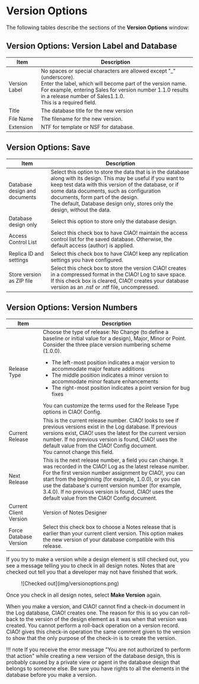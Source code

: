 # Version Options

The following tables describe the sections of the **Version Options** window:

## Version Options: Version Label and Database
| Item | Description |
| --- | --- |
| Version Label | No spaces or special characters are allowed except "\_" (underscore).<br>Enter the label, which will become part of the version name. For example, entering Sales for version number 1.1.0 results in a release number of Sales1.1.0.<br>This is a required field. |
| Title | The database title for the new version |
| File Name | The filename for the new version. |
| Extension | NTF for template or NSF for database. |

## Version Options: Save
| Item | Description |
| --- | --- |
| Database design and documents | Select this option to store the data that is in the database along with its design. This may be useful if you want to keep test data with this version of the database, or if some data documents, such as configuration documents, form part of the design.<br>The default, Database design only, stores only the design, without the data. |
| Database design only | Select this option to store only the database design. |
| Access Control List | Select this check box to have CIAO! maintain the access control list for the saved database. Otherwise, the default access (author) is applied. |
| Replica ID and settings | Select this check box to have CIAO! keep any replication settings you have configured. |
| Store version as ZIP file | Select this check box to store the version CIAO! creates in a compressed format in the CIAO! Log to save space. If this check box is cleared, CIAO! creates your database version as an .nsf or .ntf file, uncompressed. |

## Version Options: Version Numbers
| Item | Description |
| --- | --- |
| Release Type | Choose the type of release: No Change (to define a baseline or initial value for a design), Major, Minor or Point. Consider the three place version numbering scheme (1.0.0).<ul><li>The left-most position indicates a major version to accommodate major feature additions</li><li>The middle position indicates a minor version to accommodate minor feature enhancements</li><li>The right-most position indicates a point version for bug fixes</li></ul>You can customize the terms used for the Release Type options in CIAO! Config. |
| Current Release | This is the current release number. CIAO! looks to see if previous versions exist in the Log database. If previous versions exist, CIAO! uses the latest for the current version number. If no previous version is found, CIAO! uses the default value from the CIAO! Config document.<br>You cannot change this field. |
| Next Release | This is the next release number, a field you can change. It was recorded in the CIAO! Log as the latest release number.<br>For the first version number assignment by CIAO!, you can start from the beginning (for example, 1.0.0), or you can use the database's current version number (for example, 3.4.0). If no previous version is found, CIAO! uses the default value from the CIAO! Config document. |
| Current Client Version | Version of Notes Designer |
| Force Database Version | Select this check box to choose a Notes release that is earlier than your current client version. This option makes the new version of your database compatible with this release. |

If you try to make a version while a design element is still checked out, you see a message telling you to check in all design notes. Notes that are checked out tell you that a developer may not have finished that work.
<figure markdown="1">
  ![Checked out](img/versionoptions.png)
</figure>

Once you check in all design notes, select **Make Version** again.

When you make a version, and CIAO! cannot find a check-in document in the Log database, CIAO! creates one. The reason for this is so you can roll-back to the version of the design element as it was when that version was created. You cannot perform a roll-back operation on a version record. CIAO! gives this check-in operation the same comment given to the version to show that the only purpose of the check-in is to create the version.

!!! note
    If you receive the error message "You are not authorized to perform that action" while creating a new version of the database design, this is probably caused by a private view or agent in the database design that belongs to someone else. Be sure you have rights to all the elements in the database before you make a version.